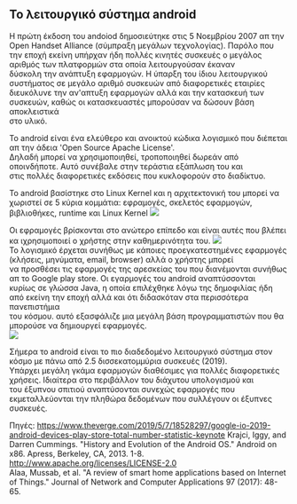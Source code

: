 ## Το λειτουργικό σύστημα android  

Η πρώτη έκδοση του andoiod δημοσιεύτηκε στις 5 Νοεμβρίου 2007 απ την Open Handset Alliance (σύμπραξη μεγάλων τεχνολογίας).
Παρόλο που την εποχή εκείνη υπήρχαν ήδη πολλές κινητές συσκευές ο μεγάλος αριθμός των πλατφορμών στα οποία λειτουργούσαν έκαναν  
δύσκολη την ανάπτυξη εφαρμογών. Η ύπαρξη του ίδιου λειτουργικού συστήματος σε μεγάλο αριθμό συσκευών από διαφορετικές εταιρίες  
διευκόλυνε την αν'απτυξη εφαρμογών αλλά και την κατασκευή των συσκευών, καθώς οι κατασκευαστές μπορούσαν να δώσουν βάση αποκλειστικά  
στο υλικό.  
  
Το android είναι ένα ελεύθερο και ανοικτού κώδικα λογισμικό που διέπεται απ την άδεια 'Open Source Apache License'.  
Δηλαδή μπορεί να χρησιμοποιηθεί, τροποποιηθεί δωρεάν από οποινδήποτε. Αυτό συνέβαλε στην τεράστια εξάπλωση του και  
στις πολλές διαφορετικές εκδόσεις που κυκλοφορούν στο διαδίκτυο.  
  
Το android βασίστηκε στο Linux Kernel και η αρχιτεκτονική του μπορεί να χωριστεί σε 5 κύρια κομμάτια:
εφραμογές, σκελετός εφαρμογών, βιβλιοθήκες, runtime και Linux Kernel
![](/images/android_architecture.png)  
  
Οι εφραμογές βρίσκονται στο ανώτερο επίπεδο και είναι αυτές που βλέπει κα ιχρησιμοποιεί ο χρήστης στην καθημερινότητα του.
![](/images/android_appearance.jpg)  
Το λογισμικό έρχεται συνήθως με κάποιες προεγκατεστημένες εφαρμογές (κλήσεις, μηνύματα, email, browser) αλλά ο χρήστης μπορεί  
να προσθέσει τις εφαρμογές της αρεσκείας του που διανέμονται συνήθως απ το Google play store. Οι εγαρμογές του android αναπτύσσονται  
κυρίως σε γλώσσα Java, η οποία επιλέχθηκε λόγω της δημοφιλίας ήδη από εκείνη την εποχή αλλά και ότι διδασκόταν στα περισσότερα πανεπιστήμια  
του κόσμου. αυτό εξασφάλιζε μια μεγάλη βάση προγραμματιστών που θα μπορούσε να δημιουργεί εφαρμογές.  
![](/images/app_android_code.png)  
  
Σήμερα το android είναι το πιο διαδεδομένο λειτουργικό σύστημα στον κόσμο με πάνω από 2.5 δισσεκατομμύρια συσκευές (2019).  
Υπάρχει μεγάλη γκάμα εφαρμογών διαθέσιμες για πολλές διαφορετικές χρήσεις. Ιδιαίτερα στο περιβάλλον του διάχυτου υπολογισμού και  
του έξυπνου σπιτιού αναπτύσονται συνεχώς εφαρμογές που εκμεταλλεύονται την πληθώρα δεδομένων που συλλέγουν οι έξυπνες συσκευές. 

Πηγές: https://www.theverge.com/2019/5/7/18528297/google-io-2019-android-devices-play-store-total-number-statistic-keynote 
Krajci, Iggy, and Darren Cummings. "History and Evolution of the Android OS." Android on x86. Apress, Berkeley, CA, 2013. 1-8.  
http://www.apache.org/licenses/LICENSE-2.0  
Alaa, Mussab, et al. "A review of smart home applications based on Internet of Things." Journal of Network and Computer Applications 97 (2017): 48-65.  
